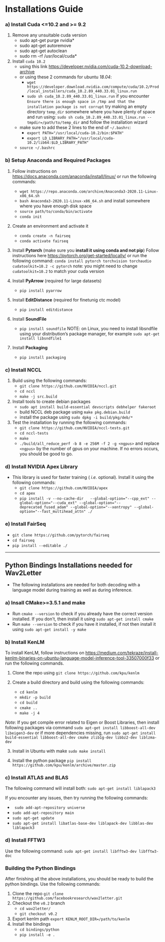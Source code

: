 # Installations Guide

### a) Install Cuda <=10.2 and >= 9.2

1. Remove any unsuitable cuda version
    - sudo apt-get purge nvidia*
    - sudo apt-get autoremove
    - sudo apt-get autoclean
    - sudo rm -rf /usr/local/cuda*
2. Install `cuda 10.2` 
    - using this link https://developer.nvidia.com/cuda-10.2-download-archive
    - or using these 2 commands for ubuntu *18.04*:
        - `wget https://developer.download.nvidia.com/compute/cuda/10.2/Prod/local_installers/cuda_10.2.89_440.33.01_linux.run`
        - `sudo sh cuda_10.2.89_440.33.01_linux.run`
        if you encounter `Ensure there is enough space in /tmp and that the installation package is not corrupt`
        try making an empty directory `temp_dir` somewhere where you have plenty of space and run using:
        `sudo sh cuda_10.2.89_440.33.01_linux.run --tmpdir=/path/to/temp_dir` and follow the installation wizard
    - make sure to add these 2 lines to the end of `~/.bashrc`:
        - `export PATH="/usr/local/cuda-10.2/bin:$PATH"`
        - `export LD_LIBRARY_PATH="/usr/local/cuda-10.2/lib64:$LD_LIBRARY_PATH"`
    - `source ~/.bashrc`


### b) Setup Anaconda and Required Packages
1. Follow instructions on https://docs.anaconda.com/anaconda/install/linux/
or run the following commands:
    - `wget https://repo.anaconda.com/archive/Anaconda3-2020.11-Linux-x86_64.sh`
    - `bash Anaconda3-2020.11-Linux-x86_64.sh`
    and install somewhere where you have enough disk space
    - `source path/to/conda/bin/activate`
    - `conda init`

2. Create an environment and activate it
    - `conda create -n fairseq`
    - `conda activate fairseq`

3. Install **Pytorch** (make sure you **install it using conda and not pip**) 
Follow instructions here https://pytorch.org/get-started/locally/
or run the following command:
`conda install pytorch torchvision torchaudio cudatoolkit=10.2 -c pytorch`
note: you might need to change `cudatoolkit=10.2` to match your cuda version

4. Install **PyArrow** (required for large datasets)
    - `pip install pyarrow`

5. Install **EditDistance** (required for finetunig ctc model)
    - `pip install editdistance`

6. Install **SoundFile**
    - `pip install soundfile`
    NOTE: on Linux, you need to install libsndfile using your distribution’s package manager, for example `sudo apt-get install libsndfile1`

7. Install **Packaging**
    - `pip install packaging`

### c) Install NCCL
1. Build using the following commands:
    - `git clone https://github.com/NVIDIA/nccl.git`
    - `cd nccl`
    - `make -j src.build`
2. Install tools to create debian packages
    - `sudo apt install build-essential devscripts debhelper fakeroot`
    - build NCCL deb package using `make pkg.debian.build`
    - install the package using `sudo dpkg -i build/pkg/deb/*`
3. Test the installation by running the following commands:
    - `git clone https://github.com/NVIDIA/nccl-tests.git`
    - `cd nccl-tests`
    - `make`
    - `./build/all_reduce_perf -b 8 -e 256M -f 2 -g <ngpus>` and replace `<ngpus>` by the number of gpus on your machine. If no errors occurs, you should be good to go.

### d) Install NVIDIA Apex Library

- This library is used for faster training ( *i.e.* optional). Install it using the following commands:
    - `git clone https://github.com/NVIDIA/apex`
    - `cd apex`
    - `pip install -v --no-cache-dir   --global-option="--cpp_ext" --global-option="--cuda_ext" --global-option="--deprecated_fused_adam" --global-option="--xentropy" --global-option="--fast_multihead_attn" ./`
### e) Install FairSeq

- `git clone https://github.com/pytorch/fairseq`
- `cd fairseq` 
- `pip install --editable ./`

***

## Python Bindings Installations needed for Wav2Letter

- The following installations are needed for both decoding with a language model during training as well as during inference.

### a) Insall CMake>=3.5.1 and make
- Run `cmake --version` to check if you already have the correct version installed. If you don't, then install it using `sudo apt-get install cmake`
- Run `make --version` to check if you have it installed, if not then install it using `sudo apt-get install -y make`

### b) Install KenLM
To install KenLM, follow instructions on https://medium.com/tekraze/install-kenlm-binaries-on-ubuntu-language-model-inference-tool-33507000f33 or run the following commands.

1. Clone the repo using
`git clone https://github.com/kpu/kenlm`

2. Create a build directory and build using the following commands:
    - `cd kenlm`
    - `mkdir -p build`
    - `cd build`
    - `cmake ..`
    - `make -j 4`

*Note*: If you get compile error related to Eigen or Boost Libraries, then install following packages via command
`sudo apt-get install libboost-all-dev libeigen3-dev`
or if more dependencies missing, run
`sudo apt-get install build-essential libboost-all-dev cmake zlib1g-dev libbz2-dev liblzma-dev`

3. Install in Ubuntu with make
`sudo make install`

4. Install the python package
`pip install https://github.com/kpu/kenlm/archive/master.zip`

### c) Install ATLAS and BLAS

The following command will install both: `sudo apt-get install liblapack3`

If you encounter any issues, then try running the following commands:
- ` sudo add-apt-repository universe` 
- `sudo add-apt-repository main` 
- `sudo apt-get update ` 
- `sudo apt-get install libatlas-base-dev liblapack-dev libblas-dev liblapack3` 

### d) Install FFTW3

Use the following command: `sudo apt-get install libfftw3-dev libfftw3-doc`

### Building the Python Bindings

After finishing all the above installations, you should be ready to build the python bindings. Use the following commands:

1. Clone the repo
`git clone https://github.com/facebookresearch/wav2letter.git`
2. Checkout the `v0.2` branch
    - `cd wav2letter/`
    - `git checkout v0.2`
3. Export kenlm path
`export KENLM_ROOT_DIR=/path/to/kenlm`
4. Install the bindings
    - `cd bindings/python`
    - `pip install -e .`











